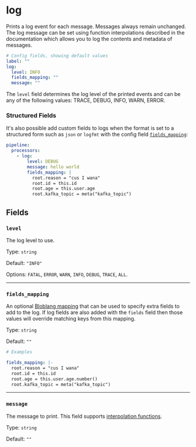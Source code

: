 # log

Prints a log event for each message. Messages always remain unchanged. The log message can be set using function interpolations described in the documentation which allows you to log the contents and metadata of messages.

```yaml
# Config fields, showing default values
label: ""
log:
  level: INFO
  fields_mapping: ""
  message: ""
```

The `level` field determines the log level of the printed events and can be any of the following values: TRACE, DEBUG, INFO, WARN, ERROR.

### Structured Fields

It's also possible add custom fields to logs when the format is set to a structured form such as `json` or `logfmt` with the config field [`fields_mapping`](#fields_mapping):

```yaml
pipeline:
  processors:
    - log:
        level: DEBUG
        message: hello world
        fields_mapping: |
          root.reason = "cus I wana"
          root.id = this.id
          root.age = this.user.age
          root.kafka_topic = meta("kafka_topic")
```

## Fields

### `level`

The log level to use.

Type: `string`

Default: `"INFO"`

Options: `FATAL`, `ERROR`, `WARN`, `INFO`, `DEBUG`, `TRACE`, `ALL`.

---

### `fields_mapping`

An optional [Bloblang mapping](../../bloblang.md) that can be used to specify extra fields to add to the log. If log fields are also added with the `fields` field then those values will override matching keys from this mapping.

Type: `string`

Default: `""`

```yaml
# Examples

fields_mapping: |-
  root.reason = "cus I wana"
  root.id = this.id
  root.age = this.user.age.number()
  root.kafka_topic = meta("kafka_topic")
```

---

### `message`

The message to print. This field supports [interpolation functions](../../configurations/interpolation.md).

Type: `string`

Default: `""`